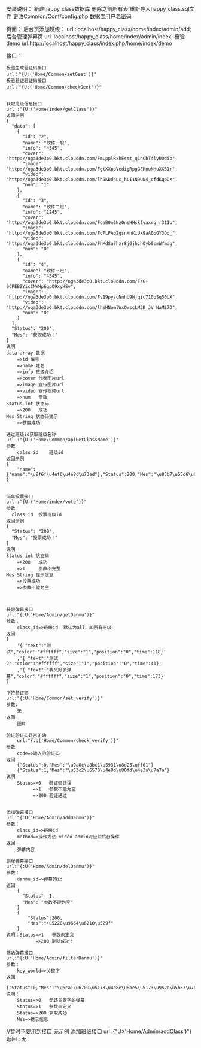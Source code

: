 安装说明：
    新建happy_class数据库
    删除之前所有表
    重新导入happy_class.sql文件
    更改Common/Conf/config.php 数据库用户名密码

页面：
    后台页添加班级：
    url :localhost/happy_class/home/index/admin/add;
    后台管理弹幕页
    url :localhost/happy_class/home/index/admin/index;
    极验demo
    url:http://localhost/happy_class/index.php/home/index/demo

接口：

    极验生成验证码接口
    url："{U:('Home/Common/setGeet')}"
    极验验证验证码接口
    url："{U:('Home/Common/checkGeet')}"


    获取班级信息接口
    url :"{U:('Home/index/getClass')}"
    返回示例
    {
      "data": [
        {
          "id": "2",
          "name": "软件一般",
          "info": "4545",
          "cover": "http://oga3de3p0.bkt.clouddn.com/FmLpplRxhEsmt_q1nCbT4lyUOdib",
          "image": "http://oga3de3p0.bkt.clouddn.com/FgtXXppVedigRpgGFHouNHuXX61r",
          "video": "http://oga3de3p0.bkt.clouddn.com/lh9KDdhuc_hLI1N9UN4_cfdKqpDX",
          "num": "1"
        },
        {
          "id": "3",
          "name": "软件二班",
          "info": "1245",
          "cover": "http://oga3de3p0.bkt.clouddn.com/FoaB0n6NzOnsHHskfyaxrg_r311b",
          "image": "http://oga3de3p0.bkt.clouddn.com/FoFLPAq2gsnHnKiUk9aA0oGY3Do_",
          "video": "http://oga3de3p0.bkt.clouddn.com/FhMdSu7hzr8jGjhzhOyb0cmWYmdg",
          "num": "0"
        },
        {
          "id": "4",
          "name": "软件三班",
          "info": "4545",
          "cover": "http://oga3de3p0.bkt.clouddn.com/FsG-9CPEBZYicCNWHp6gpO9xyHSv",
          "image": "http://oga3de3p0.bkt.clouddn.com/Fv19pyzcNnhU9Wjqic710oSq50UX",
          "video": "http://oga3de3p0.bkt.clouddn.com/lhsHNomlWxOwscLM3K_JV_NaMi7D",
          "num": "0"
        }
      ],
      "Status": "200",
      "Mes": "获取成功！"
    }
    说明
    data array 数据
        =>id 编号
        =>name 姓名
        =>info 班级介绍
        =>cover 代表图片url
        =>image 宣传图片url
        =>video 宣传视频url
        =>num   票数
    Status int 状态码
        =>200   成功
    Mes String 状态码提示
        =>获取成功

    通过班级id获取班级名称
    url :"{U:('Home/Common/apiGetClassName')}"
    参数
        calss_id    班级id
    返回示例
    {
        "name":{"name":"\u8f6f\u4ef6\u4e8c\u73ed"},"Status":200,"Mes":"\u83b7\u53d6\u6210\u529f\uff01"
    }


    简单投票接口
    url :"{U:('Home/index/vote')}"
    参数
      class_id  投票班级id
    返回示例
    {
      "Status": "200",
      "Mes": "投票成功！"
    }
    说明
    Status int 状态码
        =>200   成功
        =>1     参数不完整
    Mes String 提示信息
        =>投票成功
        =>参数不能为空



    获取弹幕接口
    url:"{:U('Home/Admin/getDanmu')}"
    参数：
        class_id=>班级id  默认为all，即所有班级
    返回
    [
        '{ "text":"测试","color":"#ffffff","size":"1","position":"0","time":118}'
        ,'{ "text":"测试2","color":"#ffffff","size":"1","position":"0","time":41}'
        ,'{ "text":"我又好多弹幕","color":"#ffffff","size":"1","position":"0","time":173}'
    ]

    字符验证码
    url:"{:U('Home/Common/set_verify')}"
    参数:
        无
    返回
        图片

    验证验证码是否正确
        url:"{:U('Home/Common/check_verify')}"
    参数
        code=>输入的验证码
    返回
        {"Status":0,"Mes":"\u9a8c\u8bc1\u5931\u8d25\uff01"}
        {"Status":1,"Mes":"\u53c2\u6570\u4e0d\u80fd\u4e3a\u7a7a"}
    说明
        Status=>0   验证码错误
              =>1   参数不能为空
              =>200 验证通过


    添加弹幕接口
    url:"{:U('Home/Admin/addDanmu')}"
    参数：
        class_id=>班级id
        method=>操作方法 video admin对应前后台操作
    返回
        弹幕内容

    删除弹幕接口
    url:"{:U('Home/Admin/delDanmu')}"
    参数：
        danmu_id=>弹幕的id
    返回
        {
          "Status": 1,
          "Mes": "参数不能为空"
        }
        {
            "Status":200,
            "Mes":"\u5220\u9664\u6210\u529f"
        }
    说明：Status=>1   参数未定义
               =>200 删除成功！

    筛选弹幕接口
    url:"{:U('Home/Admin/filterDanmu')}"
    参数：
        key_world=>关键字
    返回
        {"Status":0,"Mes":"\u6ca1\u6709\u5173\u4e8e\u8be5\u5173\u952e\u5b57\u7684\u5f39\u5e55"}
    说明：
        Status=>0   无该关键字的弹幕
        Status=>1   参数未定义
        Status=>200 获取成功
        Mes=>提示信息

//暂时不要用到接口 无示例
    添加班级接口
    url :{"U:('Home/Admin/addClass')"}
    返回 : 无
